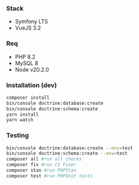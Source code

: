 ### Stack
 - Symfony LTS
 - VueJS 3.2
### Req
 - PHP 8.2
 - MySQL 8
 - Node v20.2.0
### Installation (dev)
```bash
composer install
bin/console doctrine:database:create
bin/console doctrine:schema:create
yarn install
yarn watch
```
### Testing
```bash
bin/console doctrine:database:create --env=test
bin/console doctrine:schema:create --env=test
composer all #run all checks
composer fix #run CS Fixer
composer stan #run PHPStan
composer test #run PHPUnit tests
```
